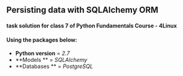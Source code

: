 ## Persisting data with SQLAlchemy ORM

#### task solution for class 7 of Python Fundamentals Course - 4Linux

#### Using the packages below:

* **Python version** = _2.7_
* **Models ** = _SQLAlchemy_
* **Databases ** = _PostgreSQL_ 